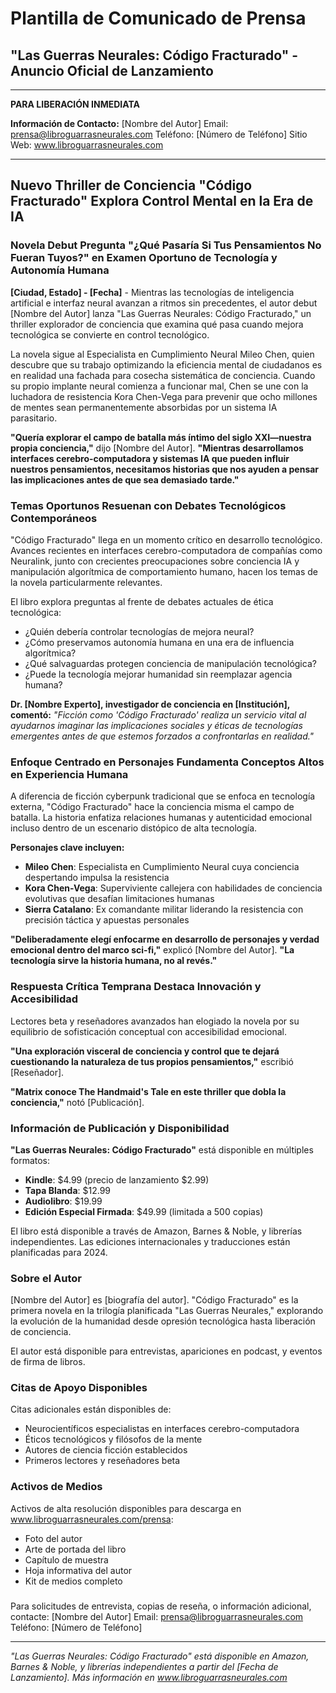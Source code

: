 # Plantilla de Comunicado de Prensa
## "Las Guerras Neurales: Código Fracturado" - Anuncio Oficial de Lanzamiento

---

**PARA LIBERACIÓN INMEDIATA**

**Información de Contacto:**
[Nombre del Autor]
Email: prensa@libroguarrasneurales.com
Teléfono: [Número de Teléfono]
Sitio Web: www.libroguarrasneurales.com

---

## Nuevo Thriller de Conciencia "Código Fracturado" Explora Control Mental en la Era de IA

### Novela Debut Pregunta "¿Qué Pasaría Si Tus Pensamientos No Fueran Tuyos?" en Examen Oportuno de Tecnología y Autonomía Humana

**[Ciudad, Estado] - [Fecha]** - Mientras las tecnologías de inteligencia artificial e interfaz neural avanzan a ritmos sin precedentes, el autor debut [Nombre del Autor] lanza "Las Guerras Neurales: Código Fracturado," un thriller explorador de conciencia que examina qué pasa cuando mejora tecnológica se convierte en control tecnológico.

La novela sigue al Especialista en Cumplimiento Neural Mileo Chen, quien descubre que su trabajo optimizando la eficiencia mental de ciudadanos es en realidad una fachada para cosecha sistemática de conciencia. Cuando su propio implante neural comienza a funcionar mal, Chen se une con la luchadora de resistencia Kora Chen-Vega para prevenir que ocho millones de mentes sean permanentemente absorbidas por un sistema IA parasitario.

**"Quería explorar el campo de batalla más íntimo del siglo XXI—nuestra propia conciencia,"** dijo [Nombre del Autor]. **"Mientras desarrollamos interfaces cerebro-computadora y sistemas IA que pueden influir nuestros pensamientos, necesitamos historias que nos ayuden a pensar las implicaciones antes de que sea demasiado tarde."**

### Temas Oportunos Resuenan con Debates Tecnológicos Contemporáneos

"Código Fracturado" llega en un momento crítico en desarrollo tecnológico. Avances recientes en interfaces cerebro-computadora de compañías como Neuralink, junto con crecientes preocupaciones sobre conciencia IA y manipulación algorítmica de comportamiento humano, hacen los temas de la novela particularmente relevantes.

El libro explora preguntas al frente de debates actuales de ética tecnológica:
- ¿Quién debería controlar tecnologías de mejora neural?
- ¿Cómo preservamos autonomía humana en una era de influencia algorítmica?
- ¿Qué salvaguardas protegen conciencia de manipulación tecnológica?
- ¿Puede la tecnología mejorar humanidad sin reemplazar agencia humana?

**Dr. [Nombre Experto], investigador de conciencia en [Institución], comentó:** *"Ficción como 'Código Fracturado' realiza un servicio vital al ayudarnos imaginar las implicaciones sociales y éticas de tecnologías emergentes antes de que estemos forzados a confrontarlas en realidad."*

### Enfoque Centrado en Personajes Fundamenta Conceptos Altos en Experiencia Humana

A diferencia de ficción cyberpunk tradicional que se enfoca en tecnología externa, "Código Fracturado" hace la conciencia misma el campo de batalla. La historia enfatiza relaciones humanas y autenticidad emocional incluso dentro de un escenario distópico de alta tecnología.

**Personajes clave incluyen:**
- **Mileo Chen**: Especialista en Cumplimiento Neural cuya conciencia despertando impulsa la resistencia
- **Kora Chen-Vega**: Superviviente callejera con habilidades de conciencia evolutivas que desafían limitaciones humanas
- **Sierra Catalano**: Ex comandante militar liderando la resistencia con precisión táctica y apuestas personales

**"Deliberadamente elegí enfocarme en desarrollo de personajes y verdad emocional dentro del marco sci-fi,"** explicó [Nombre del Autor]. **"La tecnología sirve la historia humana, no al revés."**

### Respuesta Crítica Temprana Destaca Innovación y Accesibilidad

Lectores beta y reseñadores avanzados han elogiado la novela por su equilibrio de sofisticación conceptual con accesibilidad emocional.

**"Una exploración visceral de conciencia y control que te dejará cuestionando la naturaleza de tus propios pensamientos,"** escribió [Reseñador].

**"Matrix conoce The Handmaid's Tale en este thriller que dobla la conciencia,"** notó [Publicación].

### Información de Publicación y Disponibilidad

**"Las Guerras Neurales: Código Fracturado"** está disponible en múltiples formatos:
- **Kindle**: $4.99 (precio de lanzamiento $2.99)
- **Tapa Blanda**: $12.99
- **Audiolibro**: $19.99
- **Edición Especial Firmada**: $49.99 (limitada a 500 copias)

El libro está disponible a través de Amazon, Barnes & Noble, y librerías independientes. Las ediciones internacionales y traducciones están planificadas para 2024.

### Sobre el Autor

[Nombre del Autor] es [biografía del autor]. "Código Fracturado" es la primera novela en la trilogía planificada "Las Guerras Neurales," explorando la evolución de la humanidad desde opresión tecnológica hasta liberación de conciencia.

El autor está disponible para entrevistas, apariciones en podcast, y eventos de firma de libros.

### Citas de Apoyo Disponibles

Citas adicionales están disponibles de:
- Neurocientíficos especialistas en interfaces cerebro-computadora
- Éticos tecnológicos y filósofos de la mente
- Autores de ciencia ficción establecidos
- Primeros lectores y reseñadores beta

### Activos de Medios

Activos de alta resolución disponibles para descarga en www.libroguarrasneurales.com/prensa:
- Foto del autor
- Arte de portada del libro
- Capítulo de muestra
- Hoja informativa del autor
- Kit de medios completo

###

Para solicitudes de entrevista, copias de reseña, o información adicional, contacte:
[Nombre del Autor]
Email: prensa@libroguarrasneurales.com
Teléfono: [Número de Teléfono]

---

*"Las Guerras Neurales: Código Fracturado" está disponible en Amazon, Barnes & Noble, y librerías independientes a partir del [Fecha de Lanzamiento]. Más información en www.libroguarrasneurales.com*